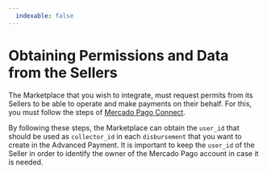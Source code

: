 ```yaml
---
  indexable: false
---
```


# Obtaining Permissions and Data from the Sellers

The Marketplace that you wish to integrate, must request permits from its Sellers to be able to operate and make payments on their behalf. For this, you must follow the steps of [Mercado Pago Connect](https://www.mercadopago[FAKER][URL][DOMAIN]/developers/en/guides/online-payments/marketplace/checkout-api/create-marketplace).

By following these steps, the Marketplace can obtain the `user_id` that should be used as `collector_id` in each `disbursement` that you want to create in the Advanced Payment. It is important to keep the `user_id` of the Seller in order to identify the owner of the Mercado Pago account in case it is needed.
